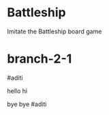 # Battleship
Imitate the Battleship board game

# branch-2-1




#aditi







hello hi










bye bye
#aditi


